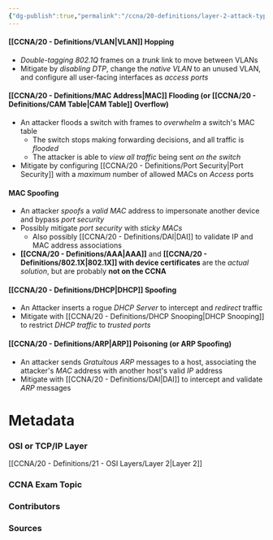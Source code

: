 ```yaml
---
{"dg-publish":true,"permalink":"/ccna/20-definitions/layer-2-attack-types/","tags":["defs_ccna"]}
---
```


#### [[CCNA/20 - Definitions/VLAN\|VLAN]] Hopping
- *Double-tagging 802.1Q* frames on a *trunk* link to move between VLANs
- Mitigate by *disabling DTP*, change the *native VLAN* to an unused VLAN, and configure all user-facing interfaces as *access ports*

#### [[CCNA/20 - Definitions/MAC Address\|MAC]] Flooding (or [[CCNA/20 - Definitions/CAM Table\|CAM Table]] Overflow)
- An attacker floods a switch with frames to *overwhelm* a switch's MAC table
	- The switch stops making forwarding decisions, and all traffic is *flooded*
	- The attacker is able to *view all traffic* being sent *on the switch*
- Mitigate by configuring [[CCNA/20 - Definitions/Port Security\|Port Security]] with a *maximum* number of allowed MACs on *Access* ports

#### MAC Spoofing
- An attacker *spoofs* a *valid MAC* address to impersonate another device and bypass *port security*
- Possibly mitigate *port security* with *sticky MACs*
	- Also possibly [[CCNA/20 - Definitions/DAI\|DAI]] to validate IP and MAC address associations
- **[[CCNA/20 - Definitions/AAA\|AAA]]** and **[[CCNA/20 - Definitions/802.1X\|802.1X]] with device certificates** are the *actual solution*, but are probably **not on the CCNA**

#### [[CCNA/20 - Definitions/DHCP\|DHCP]] Spoofing
- An Attacker inserts a rogue *DHCP Server* to intercept and *redirect* traffic
- Mitigate with [[CCNA/20 - Definitions/DHCP Snooping\|DHCP Snooping]] to restrict *DHCP traffic* to *trusted ports*

#### [[CCNA/20 - Definitions/ARP\|ARP]] Poisoning (or ARP Spoofing)
- An attacker sends *Gratuitous ARP* messages to a host, associating the attacker's *MAC* address with another host's valid *IP* address
- Mitigate with [[CCNA/20 - Definitions/DAI\|DAI]] to intercept and validate *ARP* messages



# Metadata
### OSI or TCP/IP Layer
[[CCNA/20 - Definitions/21 - OSI Layers/Layer 2\|Layer 2]]

### CCNA Exam Topic

### Contributors

### Sources
